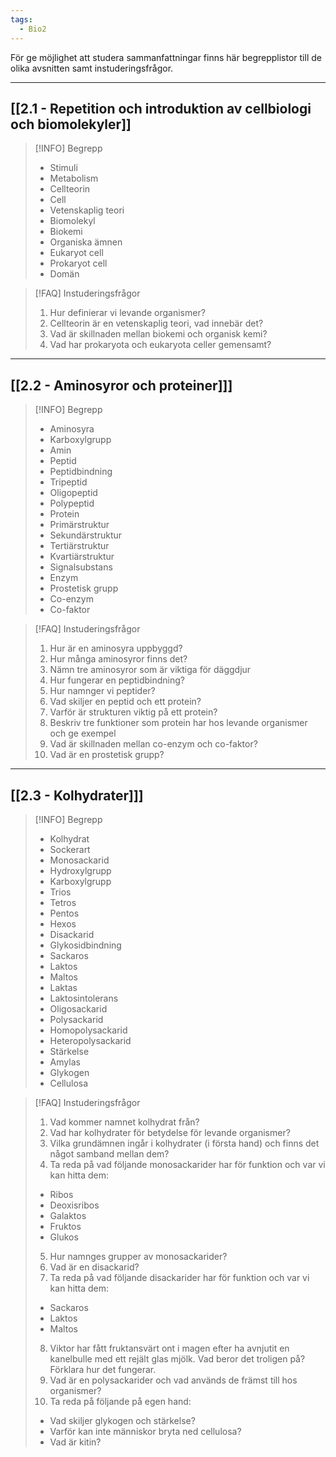 ```yaml
---
tags:
  - Bio2
---
```


För ge möjlighet att studera sammanfattningar finns här begrepplistor till de olika avsnitten samt instuderingsfrågor.

---

## [[2.1 - Repetition och introduktion av cellbiologi och biomolekyler]]

>[!INFO] Begrepp
>- Stimuli
>- Metabolism
>- Cellteorin
>- Cell
>- Vetenskaplig teori
>- Biomolekyl
>- Biokemi
>- Organiska ämnen
>- Eukaryot cell
>- Prokaryot cell
>- Domän

>[!FAQ] Instuderingsfrågor
>1. Hur definierar vi levande organismer?
>2. Cellteorin är en vetenskaplig teori, vad innebär det?
>3. Vad är skillnaden mellan biokemi och organisk kemi?
>4. Vad har prokaryota och eukaryota celler gemensamt?


---

## [[2.2 - Aminosyror och proteiner]]]

>[!INFO] Begrepp
>- Aminosyra
>- Karboxylgrupp
>- Amin
>- Peptid
>- Peptidbindning
>- Tripeptid
>- Oligopeptid
>- Polypeptid
>- Protein
>- Primärstruktur
>- Sekundärstruktur
>- Tertiärstruktur
>- Kvartiärstruktur
>- Signalsubstans
>- Enzym
>- Prostetisk grupp
>- Co-enzym
>- Co-faktor

>[!FAQ] Instuderingsfrågor
>1.  Hur är en aminosyra uppbyggd?
>2. Hur många aminosyror finns det?
>3. Nämn tre aminosyror som är viktiga för däggdjur
>4. Hur fungerar en peptidbindning?
>5. Hur namnger vi peptider?
>6. Vad skiljer en peptid och ett protein?
>7. Varför är strukturen viktig på ett protein?
>8. Beskriv tre funktioner som protein har hos levande organismer och ge exempel
>9. Vad är skillnaden mellan co-enzym och co-faktor?
>10. Vad är en prostetisk grupp?

---
## [[2.3 - Kolhydrater]]]

>[!INFO] Begrepp
>- Kolhydrat
>- Sockerart
>- Monosackarid
>- Hydroxylgrupp
>- Karboxylgrupp
>- Trios
>- Tetros
>- Pentos
>- Hexos
>- Disackarid
>- Glykosidbindning
>- Sackaros
>- Laktos
>- Maltos
>- Laktas
>- Laktosintolerans
>- Oligosackarid
>- Polysackarid
>- Homopolysackarid
>- Heteropolysackarid
>- Stärkelse
>- Amylas
>- Glykogen
>- Cellulosa

>[!FAQ] Instuderingsfrågor
>1.  Vad kommer namnet kolhydrat från?
>2. Vad har kolhydrater för betydelse för levande organismer?
>3. Vilka grundämnen ingår i kolhydrater (i första hand) och finns det något samband mellan dem?
>4. Ta reda på vad följande monosackarider har för funktion och var vi kan hitta dem:
>	- Ribos
>	- Deoxisribos
>	- Galaktos
>	- Fruktos
>	- Glukos
>5. Hur namnges grupper av monosackarider?
>6. Vad är en disackarid?
>7. Ta reda på vad följande disackarider har för funktion och var vi kan hitta dem:
>	- Sackaros
>	- Laktos
>	- Maltos
>8. Viktor har fått fruktansvärt ont i magen efter ha avnjutit en kanelbulle med ett rejält glas mjölk. Vad beror det troligen på? Förklara hur det fungerar.
>9. Vad är en polysackarider och vad används de främst till hos organismer?
>10. Ta reda på följande på egen hand:
>	- Vad skiljer glykogen och stärkelse?
>	- Varför kan inte människor bryta ned cellulosa?
>	- Vad är kitin?



